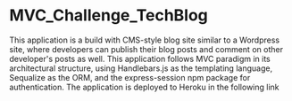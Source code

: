 # MVC_Challenge_TechBlog
This application is a build with CMS-style blog site similar to a Wordpress site, where developers can publish their blog posts and comment on other developer's posts as well. 
This application follows MVC paradigm in its architectural structure, using Handlebars.js as the templating language, Sequalize as the ORM, and the express-session npm package for authentication. 
The application is deployed to Heroku in the following link
